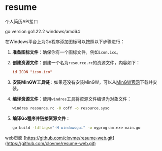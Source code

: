 # resume
个人简历API接口

go version go1.22.2 windows/amd64

在Windows平台上为Go程序添加图标可以按照以下步骤进行：

1. **准备图标文件**：确保你有一个图标文件，例如`icon.ico`。

2. **创建资源文件**：创建一个名为`resource.rc`的资源文件，内容如下：
    ```rc
    id ICON "icon.ico"
    ```

3. **安装MinGW工具链**：如果还没有安装MinGW，可以从[MinGW官网](http://www.mingw.org/)下载并安装。

4. **编译资源文件**：使用`windres`工具将资源文件编译为对象文件：
    ```sh
    windres resource.rc -O coff -o resource.syso
    ```

5. **编译Go程序并链接资源文件**：
    ```sh
    go build -ldflags="-H windowsgui" -o myprogram.exe main.go
    ```

web页面 [https://github.com/clovme/resume-web.git](https://github.com/clovme/resume-web.git)